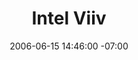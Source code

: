 ---
title: Intel Viiv
date: 2006-06-15 14:46:00 -07:00
meta:
- year: 2006
  company: Frog Design & Intel
  project: Viiv Media Platform
  role: UX Design
images:
- path: "/uploads/2006-Intel-Viiv-01-By-Kai-Gradert.jpg"
  title: Intel Viiv
---